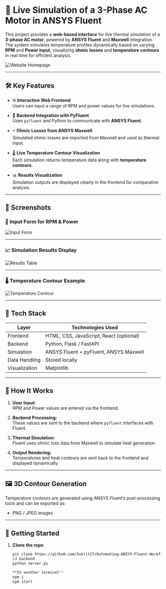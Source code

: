 # 🔌 Live Simulation of a 3-Phase AC Motor in ANSYS Fluent

This project provides a **web-based interface** for live thermal simulation of a **3-phase AC motor**, powered by **ANSYS Fluent** and **Maxwell** integration. The system simulates temperature profiles dynamically based on varying **RPM** and **Power input**, visualizing **ohmic losses** and **temperature contours** in real time for efficient analysis.

![Website Homepage](images/homepage.png)

---

## 🛠️ Key Features

- 🌐 **Interactive Web Frontend**  
  Users can input a range of RPM and power values for live simulations.

- 🔄 **Backend Integration with PyFluent**  
  Uses `pyfluent` and Python to communicate with **ANSYS Fluent**.

- ⚡ **Ohmic Losses from ANSYS Maxwell**  
  Simulated ohmic losses are imported from Maxwell and used as thermal input.

- 🌡️ **Live Temperature Contour Visualization**  
  Each simulation returns temperature data along with **temperature contours**.

- 📊 **Results Visualization**  
  Simulation outputs are displayed clearly in the frontend for comparative analysis.

---

## 📸 Screenshots

### 🧮 Input Form for RPM & Power
![Input Form](images/input-form.png)

---

### 📈 Simulation Results Display
![Results Table](images/results-display.png)

---

### 🌡️ Temperature Contour Example
![Temperature Contour](images/temp-contour.png)

---

## 🔧 Tech Stack

| Layer        | Technologies Used                          |
|--------------|---------------------------------------------|
| Frontend     | HTML, CSS, JavaScript, React (optional)     |
| Backend      | Python, Flask / FastAPI                     |
| Simulation   | ANSYS Fluent + pyFluent, ANSYS Maxwell      |
| Data Handling| Stored locally                              |
| Visualization| Matplotlib                                  |

---

## 🚀 How It Works

1. **User Input:**  
   RPM and Power values are entered via the frontend.

2. **Backend Processing:**  
   These values are sent to the backend where `pyfluent` interfaces with Fluent.

3. **Thermal Simulation:**  
   Fluent uses ohmic loss data from Maxwell to simulate heat generation.

4. **Output Rendering:**  
   Temperatures and heat contours are sent back to the frontend and displayed dynamically.

---

## 🖼️ 3D Contour Generation

Temperature contours are generated using ANSYS Fluent’s post-processing tools and can be exported as:
- PNG / JPEG images

---

## 🏁 Getting Started

1. **Clone the repo**
   ```bash
   git clone https://github.com/Sukrit27/Automating-ANSYS-Fluent-Workflow.git
   cd backend
   python server.py

   **In another terminal**
   npm i
   npm start
